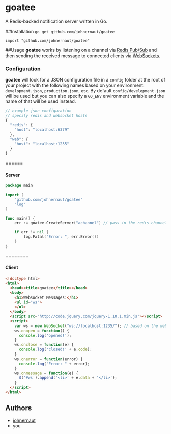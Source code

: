 goatee
======

A Redis-backed notification server written in Go.

##Installation
`go get github.com/johnernaut/goatee`

`import "github.com/johnernaut/goatee"`

##Usage
**goatee** works by listening on a channel via [Redis Pub/Sub](http://redis.io/topics/pubsub) and then sending the received message to connected clients via [WebSockets](http://en.wikipedia.org/wiki/WebSocket).

### Configuration
**goatee** will look for a JSON configuration file in a `config` folder at the root of your project with the following names based on your environment: `development.json`, `production.json`, `etc`.  By default `config/development.json` will be used but you can also specify a `GO_ENV` environment variable and the name of that will be used instead.

```javascript
// example json configuration
// specify redis and websocket hosts
{
  "redis": {
    "host": "localhost:6379"
  },
  "web": {
    "host": "localhost:1235"
  }
}
```

======
#### Server
```go
package main

import (
    "github.com/johnernaut/goatee"
    "log"
)

func main() {
    err := goatee.CreateServer("achannel") // pass in the redis channel you'd like to subscribe to

    if err != nil {
        log.Fatal("Error: ", err.Error())
    }
}
```
========
#### Client
```html
<!doctype html>
<html>
  <head><title>goatee</title></head>
  <body>
    <h1>Websocket Messages:</h1>
    <ul id="ws">
    </ul>
  </body>
  <script src="http://code.jquery.com/jquery-1.10.1.min.js"></script>
  <script>
    var ws = new WebSocket("ws://localhost:1235/"); // based on the websocket host set in your config file
    ws.onopen = function() {
      console.log('opened!');
    }
    ws.onclose = function(e) {
      console.log('closed!' + e.code);
    }
    ws.onerror = function(error) {
      console.log("Error: " + error);
    }
    ws.onmessage = function(e) {
      $('#ws').append('<li>' + e.data + '</li>');
    }
  </script>
</html>
```

## Authors
- [johnernaut](https://github.com/johnernaut)
- you
